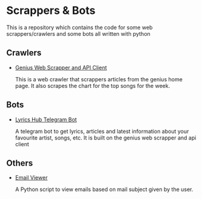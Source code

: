 
# Scrappers & Bots
This is a repository which contains the code for some web scrappers/crawlers 
and some bots all written with python

## Crawlers
- [Genius Web Scrapper and API Client](lyrically/crawler)

  This is a web crawler that scrappers articles from the genius home page. It also
scrapes the chart for the top songs for the week.

## Bots
- [Lyrics Hub Telegram Bot](lyrically/bot)

  A telegram bot to get lyrics, articles and latest information about your favourite artist, songs, etc.
  It is built on the genius web scrapper and api client

## Others
- [Email Viewer](dcp/)

  A Python script to view emails based on mail subject given by the user.
